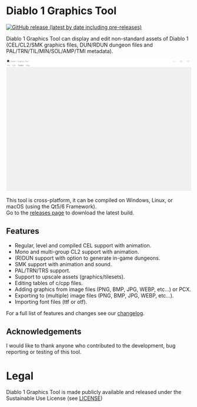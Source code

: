 # Diablo 1 Graphics Tool
[![GitHub release (latest by date including pre-releases)](https://img.shields.io/github/v/release/pionere/d1-graphics-tool?include_prereleases)](https://github.com/pionere/d1-graphics-tool/releases)
<!--
![GitHub release (latest by date including pre-releases)](https://img.shields.io/github/v/release/pionere/d1-graphics-tool?include_prereleases)
![GitHub release (latest by date including pre-releases)](https://img.shields.io/github/downloads-pre/pionere/d1-graphics-tool/latest/total)
[![Windows-x64](https://github.com/pionere/d1-graphics-tool/actions/workflows/windows.yml/badge.svg)](https://github.com/pionere/d1-graphics-tool/actions/workflows/windows.yml)
[![Windows-x86](https://github.com/pionere/d1-graphics-tool/actions/workflows/windows-32.yml/badge.svg)](https://github.com/pionere/d1-graphics-tool/actions/workflows/windows-32.yml)
[![Linux](https://github.com/pionere/d1-graphics-tool/actions/workflows/linux.yml/badge.svg)](https://github.com/pionere/d1-graphics-tool/actions/workflows/linux.yml)
-->

Diablo 1 Graphics Tool can display and edit non-standard assets of Diablo 1 (CEL/CL2/SMK graphics files, DUN/RDUN dungeon files and PAL/TRN/TIL/MIN/SOL/AMP/TMI metadata).

![Screenshot 1](/resources/demo001.gif)

This tool is cross-platform, it can be compiled on Windows, Linux, or macOS (using the Qt5/6 Framework).  
Go to the [releases page](https://github.com/pionere/d1-graphics-tool/releases) to download the latest build.

## Features
- Regular, level and compiled CEL support with animation.
- Mono and multi-group CL2 support with animation.
- (R)DUN support with option to generate in-game dungeons.
- SMK support with animation and sound.
- PAL/TRN/TRS support.
- Support to upscale assets (graphics/tilesets).
- Editing tables of c/cpp files.
- Adding graphics from image files (PNG, BMP, JPG, WEBP, etc...) or PCX.
- Exporting to (multiple) image files (PNG, BMP, JPG, WEBP, etc...).
- Importing font files (ttf or otf).

For a full list of features and changes see our [changelog](CHANGELOG.md).

## Acknowledgements
I would like to thank anyone who contributed to the development, bug reporting or testing of this tool.

# Legal

Diablo 1 Graphics Tool is made publicly available and released under the Sustainable Use License (see [LICENSE](LICENSE.md))
